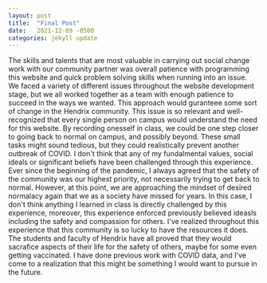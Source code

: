 ```yaml
---
layout: post
title:  "Final Post"
date:   2021-12-09 -0500
categories: jekyll update
---
```


The skills and talents that are most valuable in carrying out social change work with our community partner was overall patience with programming this website and quick problem solving skills when running into an issue. We faced a variety of different issues throughout the website development stage, but we all worked together as a team with enough patience to succeed in the ways we wanted. This approach would guranteee some sort of change in the Hendrix community. This issue is so relevant and well-recognized that every single person on campus would understand the need for this website. By recording onesself in class, we could be one step closer to going back to normal on campus, and possibly beyond. These small tasks might sound tedious, but they could realistically prevent another outbreak of COVID. I don't think that any of my fundalmental values, social ideals or significant beliefs have been challenged through this experience. Ever since the beginning of the pandemic, I always agreed that the safety of the community was our highest priority, not necessarily trying to get back to normal. However, at this point, we are approaching the mindset of desired normalacy again that we as a society have missed for years. In this case, I don't think anything I learned in class is directly challenged by this experience, moreover, this experience enforced previously believed ideasls including the safety and compassion for others. I've realized throughout this experience that this community is so lucky to have the resources it does. The students and faculty of Hendrix have all proved that they would sacrafice aspects of their life for the safety of others, maybe for some even getting vaccinated. I have done previous work with COVID data, and I've come to a realization that this might be something I would want to pursue in the future. 
